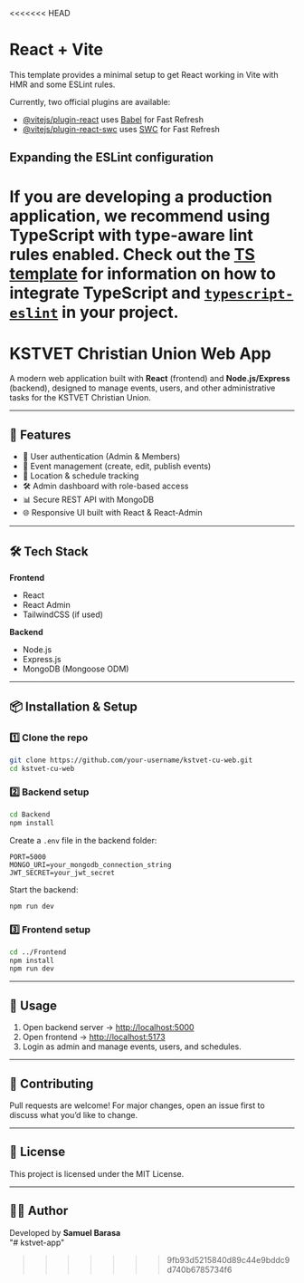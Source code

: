 <<<<<<< HEAD
# React + Vite

This template provides a minimal setup to get React working in Vite with HMR and some ESLint rules.

Currently, two official plugins are available:

- [@vitejs/plugin-react](https://github.com/vitejs/vite-plugin-react/blob/main/packages/plugin-react) uses [Babel](https://babeljs.io/) for Fast Refresh
- [@vitejs/plugin-react-swc](https://github.com/vitejs/vite-plugin-react/blob/main/packages/plugin-react-swc) uses [SWC](https://swc.rs/) for Fast Refresh

## Expanding the ESLint configuration

If you are developing a production application, we recommend using TypeScript with type-aware lint rules enabled. Check out the [TS template](https://github.com/vitejs/vite/tree/main/packages/create-vite/template-react-ts) for information on how to integrate TypeScript and [`typescript-eslint`](https://typescript-eslint.io) in your project.
=======
# KSTVET Christian Union Web App

A modern web application built with **React** (frontend) and **Node.js/Express** (backend), designed to manage events, users, and other administrative tasks for the KSTVET Christian Union.

---

## 🚀 Features
- 🔑 User authentication (Admin & Members)
- 📅 Event management (create, edit, publish events)
- 📍 Location & schedule tracking
- 🛠️ Admin dashboard with role-based access
- 📊 Secure REST API with MongoDB
- 🌐 Responsive UI built with React & React-Admin

---

## 🛠️ Tech Stack
**Frontend**
- React
- React Admin
- TailwindCSS (if used)

**Backend**
- Node.js
- Express.js
- MongoDB (Mongoose ODM)

---

## 📦 Installation & Setup

### 1️⃣ Clone the repo
```bash
git clone https://github.com/your-username/kstvet-cu-web.git
cd kstvet-cu-web
```

### 2️⃣ Backend setup
```bash
cd Backend
npm install
```

Create a `.env` file in the backend folder:
```
PORT=5000
MONGO_URI=your_mongodb_connection_string
JWT_SECRET=your_jwt_secret
```

Start the backend:
```bash
npm run dev
```

### 3️⃣ Frontend setup
```bash
cd ../Frontend
npm install
npm run dev
```

---

## 📖 Usage
1. Open backend server → [http://localhost:5000](http://localhost:5000)  
2. Open frontend → [http://localhost:5173](http://localhost:5173)  
3. Login as admin and manage events, users, and schedules.

---

## 🤝 Contributing
Pull requests are welcome! For major changes, open an issue first to discuss what you’d like to change.

---

## 📜 License
This project is licensed under the MIT License.

---

## 👨‍💻 Author
Developed by **Samuel Barasa**  
"# kstvet-app" 
>>>>>>> 9fb93d5215840d89c44e9bddc9d740b6785734f6
